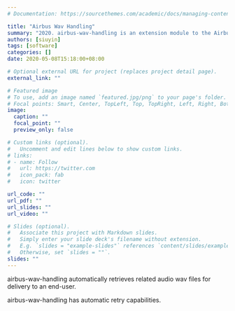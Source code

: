```yaml
---
# Documentation: https://sourcethemes.com/academic/docs/managing-content/

title: "Airbus Wav Handling"
summary: "2020. airbus-wav-handling is an extension module to the Airbus asset management system."
authors: [siuyin]
tags: [software]
categories: []
date: 2020-05-08T15:18:00+08:00

# Optional external URL for project (replaces project detail page).
external_link: ""

# Featured image
# To use, add an image named `featured.jpg/png` to your page's folder.
# Focal points: Smart, Center, TopLeft, Top, TopRight, Left, Right, BottomLeft, Bottom, BottomRight.
image:
  caption: ""
  focal_point: ""
  preview_only: false

# Custom links (optional).
#   Uncomment and edit lines below to show custom links.
# links:
# - name: Follow
#   url: https://twitter.com
#   icon_pack: fab
#   icon: twitter

url_code: ""
url_pdf: ""
url_slides: ""
url_video: ""

# Slides (optional).
#   Associate this project with Markdown slides.
#   Simply enter your slide deck's filename without extension.
#   E.g. `slides = "example-slides"` references `content/slides/example-slides.md`.
#   Otherwise, set `slides = ""`.
slides: ""
---
```

airbus-wav-handling automatically retrieves related audio wav files for delivery to an end-user.

airbus-wav-handling has automatic retry capabilities.

